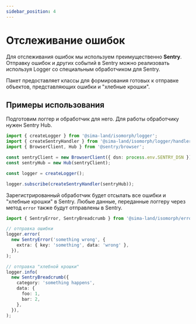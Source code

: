 ```yaml
---
sidebar_position: 4
---
```


# Отслеживание ошибок

Для отслеживания ошибок мы используем преимущественно **Sentry**. Отправку ошибок и других событий в Sentry можно реализовать используя Logger со специальным обработчиком для Sentry.

Пакет предоставляет классы для формирования готовых к отправке объектов, представляющих ошибки и "хлебные крошки".

## Примеры использования

Подготовим логгер и обработчик для него. Для работы обработчику нужен Sentry Hub.

```ts
import { createLogger } from '@sima-land/isomorph/logger';
import { createSentryHandler } from '@sima-land/isomorph/logger/handler/sentry';
import { BrowserClient, Hub } from '@sentry/browser';

const sentryClient = new BrowserClient({ dsn: process.env.SENTRY_DSN });
const sentryHub = new Hub(sentryClient);

const logger = createLogger();

logger.subscribe(createSentryHandler(sentryHub));
```

Зарегистрированный обработчик будет отсылать все ошибки и "хлебные крошки" в Sentry.
Любые данные, переданные логгеру через метод `error` также будут отправлены в Sentry.

```ts
import { SentryError, SentryBreadcrumb } from '@sima-land/isomorph/error-tracking';

// отправка ошибки
logger.error(
  new SentryError('something wrong', {
    extra: { key: 'something', data: 'wrong' },
  }),
);

// отправка "хлебной крошки"
logger.info(
  new SentryBreadcrumb({
    category: 'something happens',
    data: {
      foo: 1,
      bar: 2,
    },
  }),
);
```
